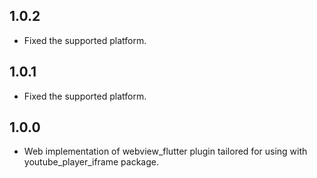 ## 1.0.2
- Fixed the supported platform.

## 1.0.1
- Fixed the supported platform.

## 1.0.0
- Web implementation of webview_flutter plugin tailored for using with youtube_player_iframe package.
